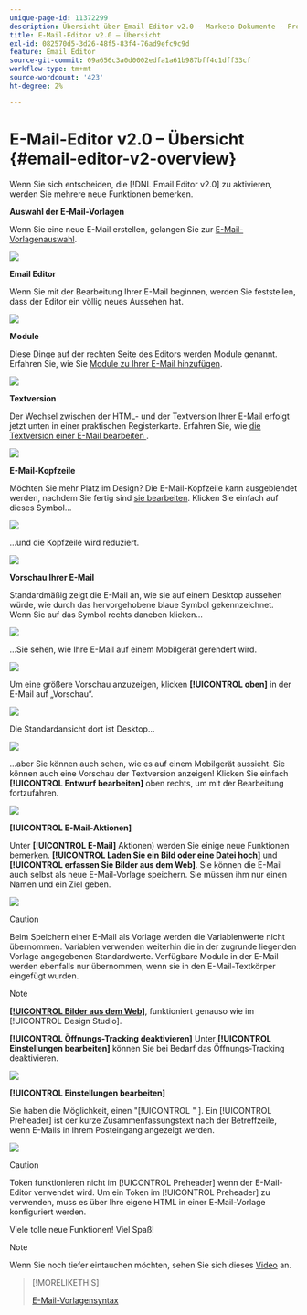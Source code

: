 ```yaml
---
unique-page-id: 11372299
description: Übersicht über Email Editor v2.0 - Marketo-Dokumente - Produktdokumentation
title: E-Mail-Editor v2.0 – Übersicht
exl-id: 082570d5-3d26-48f5-83f4-76ad9efc9c9d
feature: Email Editor
source-git-commit: 09a656c3a0d0002edfa1a61b987bff4c1dff33cf
workflow-type: tm+mt
source-wordcount: '423'
ht-degree: 2%

---
```


# E-Mail-Editor v2.0 – Übersicht {#email-editor-v2-overview}

Wenn Sie sich entscheiden, die [!DNL Email Editor v2.0] zu aktivieren, werden Sie mehrere neue Funktionen bemerken.

**Auswahl der E-Mail-Vorlagen**

Wenn Sie eine neue E-Mail erstellen, gelangen Sie zur [E-Mail-Vorlagenauswahl](/help/marketo/product-docs/email-marketing/general/email-editor-2/email-template-picker-overview.md).

![](assets/email-editor-v2-overview-1.png)

**Email Editor**

Wenn Sie mit der Bearbeitung Ihrer E-Mail beginnen, werden Sie feststellen, dass der Editor ein völlig neues Aussehen hat.

![](assets/email-editor-v2-overview-2.png)

**Module**

Diese Dinge auf der rechten Seite des Editors werden Module genannt. Erfahren Sie, wie Sie [Module zu Ihrer E-Mail hinzufügen](/help/marketo/product-docs/email-marketing/general/email-editor-2/add-modules-to-your-email.md).

![](assets/email-editor-v2-overview-3.png)

**Textversion**

Der Wechsel zwischen der HTML- und der Textversion Ihrer E-Mail erfolgt jetzt unten in einer praktischen Registerkarte. Erfahren Sie, wie [&#x200B; die Textversion einer E-Mail bearbeiten &#x200B;](/help/marketo/product-docs/email-marketing/general/creating-an-email/edit-the-text-version-of-an-email.md).

![](assets/email-editor-v2-overview-4.png)

**E-Mail-Kopfzeile**

Möchten Sie mehr Platz im Design? Die E-Mail-Kopfzeile kann ausgeblendet werden, nachdem Sie fertig sind [sie bearbeiten](/help/marketo/product-docs/email-marketing/general/creating-an-email/edit-your-email-header.md). Klicken Sie einfach auf dieses Symbol…

![](assets/email-editor-v2-overview-5.png)

…und die Kopfzeile wird reduziert.

![](assets/email-editor-v2-overview-6.png)

**Vorschau Ihrer E-Mail**

Standardmäßig zeigt die E-Mail an, wie sie auf einem Desktop aussehen würde, wie durch das hervorgehobene blaue Symbol gekennzeichnet. Wenn Sie auf das Symbol rechts daneben klicken…

![](assets/email-editor-v2-overview-7.png)

…Sie sehen, wie Ihre E-Mail auf einem Mobilgerät gerendert wird.

![](assets/email-editor-v2-overview-8.png)

Um eine größere Vorschau anzuzeigen, klicken **[!UICONTROL oben]** in der E-Mail auf „Vorschau“.

![](assets/email-editor-v2-overview-9.png)

Die Standardansicht dort ist Desktop…

![](assets/email-editor-v2-overview-10.png)

…aber Sie können auch sehen, wie es auf einem Mobilgerät aussieht. Sie können auch eine Vorschau der Textversion anzeigen! Klicken Sie einfach **[!UICONTROL Entwurf bearbeiten]** oben rechts, um mit der Bearbeitung fortzufahren.

![](assets/email-editor-v2-overview-11.png)

**[!UICONTROL E-Mail-Aktionen]**

Unter **[!UICONTROL E-Mail]** Aktionen) werden Sie einige neue Funktionen bemerken. **[!UICONTROL Laden Sie ein Bild oder eine Datei hoch]** und **[!UICONTROL erfassen Sie Bilder aus dem Web]**. Sie können die E-Mail auch selbst als neue E-Mail-Vorlage speichern. Sie müssen ihm nur einen Namen und ein Ziel geben.

![](assets/email-editor-v2-overview-12.png)

>[!CAUTION]
>
>Beim Speichern einer E-Mail als Vorlage werden die Variablenwerte nicht übernommen. Variablen verwenden weiterhin die in der zugrunde liegenden Vorlage angegebenen Standardwerte. Verfügbare Module in der E-Mail werden ebenfalls nur übernommen, wenn sie in den E-Mail-Textkörper eingefügt wurden.

>[!NOTE]
>
>**[[!UICONTROL Bilder aus dem Web]](/help/marketo/product-docs/demand-generation/images-and-files/grab-the-images-from-a-web-page.md)**, funktioniert genauso wie im [!UICONTROL Design Studio].

**[!UICONTROL Öffnungs-Tracking deaktivieren]** Unter **[!UICONTROL Einstellungen bearbeiten]** können Sie bei Bedarf das Öffnungs-Tracking deaktivieren.

![](assets/email-editor-v2-overview-13.png)

**[!UICONTROL Einstellungen bearbeiten]**

Sie haben die Möglichkeit, einen &quot;[!UICONTROL &quot; &#x200B;]. Ein [!UICONTROL Preheader] ist der kurze Zusammenfassungstext nach der Betreffzeile, wenn E-Mails in Ihrem Posteingang angezeigt werden.

![](assets/email-editor-v2-overview-14.png)

>[!CAUTION]
>
>Token funktionieren nicht im [!UICONTROL Preheader] wenn der E-Mail-Editor verwendet wird. Um ein Token im [!UICONTROL Preheader] zu verwenden, muss es über Ihre eigene HTML in einer E-Mail-Vorlage konfiguriert werden.

Viele tolle neue Funktionen! Viel Spaß!

>[!NOTE]
>
>Wenn Sie noch tiefer eintauchen möchten, sehen Sie sich dieses [Video](https://nation.marketo.com/videos/1463) an.

>[!MORELIKETHIS]
>
>[E-Mail-Vorlagensyntax](/help/marketo/product-docs/email-marketing/general/email-editor-2/email-template-syntax.md)
